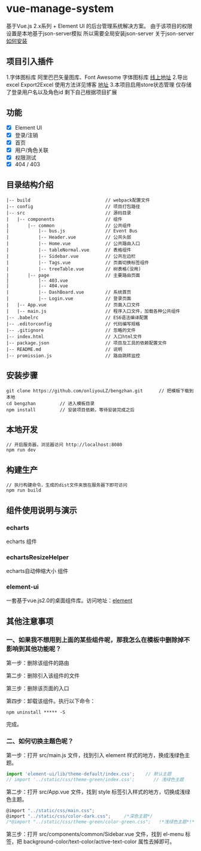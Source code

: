 # vue-manage-system #
基于Vue.js 2.x系列 + Element UI 的后台管理系统解决方案。
由于该项目的权限设置是本地基于json-server模拟 所以需要全局安装json-server
关于json-server[如何安装](https://www.cnblogs.com/fly_dragon/p/9150732.html)

## 项目引入插件 ##
1.字体图标库 阿里巴巴矢量图库、Font Awesome 字体图标库 [线上地址](http://fontawesome.dashgame.com/)
2.导出excel Export2Excel 使用方法详见博客 [地址](https://blog.csdn.net/weixin_40043172/article/details/87969774)
3.本项目启用store状态管理 仅存储了登录用户名以及角色id 剩下自己根据项目扩展

## 功能 ##
- [x] Element UI
- [x] 登录/注销
- [x] 首页
- [x] 用户/角色关联
- [x] 权限测试
- [x] 404 / 403

## 目录结构介绍 ##

	|-- build                            // webpack配置文件
	|-- config                           // 项目打包路径
	|-- src                              // 源码目录
	|   |-- components                   // 组件
	|       |-- common                   // 公共组件
	|           |-- bus.js           	 // Event Bus
	|           |-- Header.vue           // 公共头部
	|           |-- Home.vue           	 // 公共路由入口
	|           |-- tableNormal.vue      // 表格组件
	|           |-- Sidebar.vue          // 公共左边栏
	|           |-- Tags.vue           	 // 页面切换标签组件
	|           |-- treeTable.vue        // 树表格(没用)
	|       |-- page                   	 // 主要路由页面
	|           |-- 403.vue
	|           |-- 404.vue
	|           |-- DashBoard.vue        // 系统首页
	|           |-- Login.vue            // 登录页面
	|   |-- App.vue                      // 页面入口文件
	|   |-- main.js                      // 程序入口文件，加载各种公共组件
	|-- .babelrc                         // ES6语法编译配置
	|-- .editorconfig                    // 代码编写规格
	|-- .gitignore                       // 忽略的文件
	|-- index.html                       // 入口html文件
	|-- package.json                     // 项目及工具的依赖配置文件
	|-- README.md                        // 说明
	|-- promission.js                    // 路由跳转监控


## 安装步骤 ##

	git clone https://github.com/onliyouLZ/bengzhan.git      // 把模板下载到本地
	cd bengzhan         // 进入模板目录
	npm install         // 安装项目依赖，等待安装完成之后

## 本地开发 ##
	// 开启服务器，浏览器访问 http://localhost:8080
	npm run dev

## 构建生产 ##

	// 执行构建命令，生成的dist文件夹放在服务器下即可访问
	npm run build

## 组件使用说明与演示 ##

### echarts ###
echarts 组件
### echartsResizeHelper ###
echarts自动伸缩大小 组件





### element-ui ###
一套基于vue.js2.0的桌面组件库。访问地址：[element](http://element.eleme.io/#/zh-CN/component/layout)



## 其他注意事项 ##
### 一、如果我不想用到上面的某些组件呢，那我怎么在模板中删除掉不影响到其他功能呢？ ###

第一步：删除该组件的路由

第二步：删除引入该组件的文件

第三步：删除该页面的入口

第四步：卸载该组件。执行以下命令：

	npm uninstall ***** -S

完成。

### 二、如何切换主题色呢？ ###

第一步：打开 src/main.js 文件，找到引入 element 样式的地方，换成浅绿色主题。

```javascript
import 'element-ui/lib/theme-default/index.css';    // 默认主题
// import '../static/css/theme-green/index.css';       // 浅绿色主题
```

第二步：打开 src/App.vue 文件，找到 style 标签引入样式的地方，切换成浅绿色主题。

```javascript
@import "../static/css/main.css";
@import "../static/css/color-dark.css";     /*深色主题*/
/*@import "../static/css/theme-green/color-green.css";   !*浅绿色主题*!*/
```

第三步：打开 src/components/common/Sidebar.vue 文件，找到 el-menu 标签，把 background-color/text-color/active-text-color 属性去掉即可。

